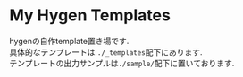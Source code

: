 # My Hygen Templates

hygenの自作template置き場です.  
具体的なテンプレートは `./_templates`配下にあります.   
テンプレートの出力サンプルは`./sample/`配下に置いております. 
